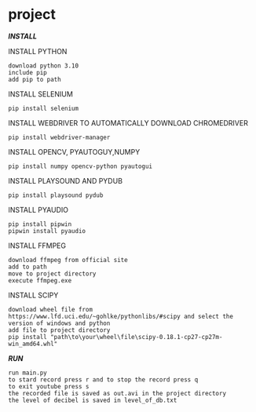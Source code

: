 # project
***INSTALL***

INSTALL PYTHON
```
download python 3.10
include pip
add pip to path
```
INSTALL SELENIUM
```
pip install selenium
```
INSTALL WEBDRIVER TO AUTOMATICALLY DOWNLOAD CHROMEDRIVER
```
pip install webdriver-manager
```
INSTALL OPENCV, PYAUTOGUY,NUMPY
```
pip install numpy opencv-python pyautogui
```
INSTALL PLAYSOUND AND PYDUB
```
pip install playsound pydub
```
INSTALL PYAUDIO
```
pip install pipwin
pipwin install pyaudio
```
INSTALL FFMPEG
```
download ffmpeg from official site
add to path
move to project directory
execute ffmpeg.exe
```
INSTALL SCIPY
```
download wheel file from https://www.lfd.uci.edu/~gohlke/pythonlibs/#scipy and select the version of windows and python
add file to project directory
pip install "path\to\your\wheel\file\scipy-0.18.1-cp27-cp27m-win_amd64.whl"
```


***RUN***
```
run main.py 
to stard record press r and to stop the record press q
to exit youtube press s
the recorded file is saved as out.avi in the project directory
the level of decibel is saved in level_of_db.txt
```
